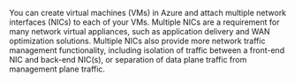 You can create virtual machines (VMs) in Azure and attach multiple network interfaces (NICs) to each of your VMs. Multiple NICs are a requirement for many network virtual appliances, such as application delivery and WAN optimization solutions. Multiple NICs also provide more network traffic management functionality, including isolation of traffic between a front-end NIC and back-end NIC(s), or separation of data plane traffic from management plane traffic.
<!--ms.date: 11/06/2017-->
